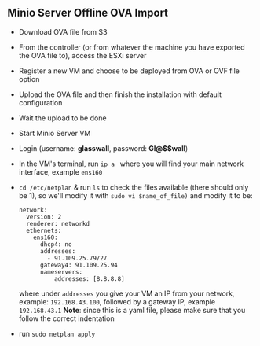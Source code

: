 ## Minio Server Offline OVA Import

- Download OVA file from S3

- From the controller (or from whatever the machine you have exported the OVA file to), access the ESXi server 

- Register a new VM and choose to be deployed from OVA or OVF file option

- Upload the OVA file and then finish the installation with default configuration

- Wait the upload to be done

- Start Minio Server VM
- Login (username: **glasswall**, password: **Gl@$$wall**)
- In the VM's terminal, run `ip a ` where you will find your main network interface, example `ens160`
- `cd /etc/netplan` & run `ls` to check the files available (there should only be 1), so we'll modify it with `sudo vi $name_of_file)` and modify it to be:
    ```
    network:
      version: 2
      renderer: networkd
      ethernets:
        ens160:
          dhcp4: no
          addresses:
            - 91.109.25.79/27
          gateway4: 91.109.25.94
          nameservers:
              addresses: [8.8.8.8]
    ```
    where under `addresses` you give your VM an IP from your network, example: `192.168.43.100`, followed by a gateway IP, example `192.168.43.1`
    **Note**: since this is a yaml file, please make sure that you follow the correct indentation 
- run `sudo netplan apply`